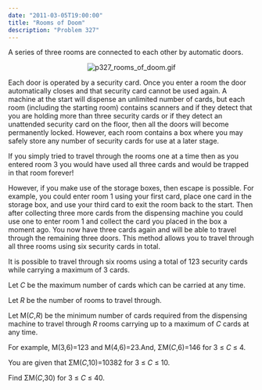```yaml
---
date: "2011-03-05T19:00:00"
title: "Rooms of Doom"
description: "Problem 327"
---
```


<p>A series of three rooms are connected to each other by automatic doors.</p>
<div align="center"><img alt="p327_rooms_of_doom.gif" src="/images/p327_rooms_of_doom.gif"/></div>
<p>Each door is operated by a security card. Once you enter a room the door automatically closes and that security card cannot be used again. A machine at the start will dispense an unlimited number of cards, but each room (including the starting room) contains scanners and if they detect that you are holding more than three security cards or if they detect an unattended security card on the floor, then all the doors will become permanently locked. However, each room contains a box where you may safely store any number of security cards for use at a later stage.</p>
<p>If you simply tried to travel through the rooms one at a time then as you entered room 3 you would have used all three cards and would be trapped in that room forever!</p>
<p>However, if you make use of the storage boxes, then escape is possible. For example, you could enter room 1 using your first card, place one card in the storage box, and use your third card to exit the room back to the start. Then after collecting three more cards from the dispensing machine you could use one to enter room 1 and collect the card you placed in the box a moment ago. You now have three cards again and will be able to travel through the remaining three doors. This method allows you to travel through all three rooms using six security cards in total.</p>
<p>It is possible to travel through six rooms using a total of 123 security cards while carrying a maximum of 3 cards.</p>
<p>Let <var>C</var> be the maximum number of cards which can be carried at any time.</p>
<p>Let <var>R</var> be the number of rooms to travel through.</p>
<p>Let M(<var>C</var>,<var>R</var>) be the minimum number of cards required from the dispensing machine to travel through <var>R</var> rooms carrying up to a maximum of <var>C</var> cards at any time.</p>
<p>For example, M(3,6)=123 and M(4,6)=23.And, ΣM(<var>C</var>,6)=146 for 3 ≤ <var>C</var> ≤ 4.</p>
<p>You are given that ΣM(<var>C</var>,10)=10382 for 3 ≤ <var>C</var> ≤ 10.</p>
<p>Find ΣM(<var>C</var>,30) for 3 ≤ <var>C</var> ≤ 40.</p>

